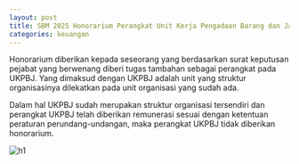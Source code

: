 ```yaml
---
layout: post
title: SBM 2025 Honorarium Perangkat Unit Kerja Pengadaan Barang dan Jasa (UKPBJ)
categories: keuangan
---
```


Honorarium diberikan kepada seseorang yang berdasarkan surat keputusan pejabat yang berwenang diberi tugas tambahan sebagai perangkat pada UKPBJ. Yang dimaksud dengan UKPBJ adalah unit yang struktur organisasinya dilekatkan pada unit organisasi yang sudah ada.

Dalam hal UKPBJ sudah merupakan struktur organisasi tersendiri dan perangkat UKPBJ telah diberikan remunerasi sesuai dengan ketentuan peraturan perundang-undangan, maka perangkat UKPBJ tidak diberikan honorarium.

![h1](https://blogger.googleusercontent.com/img/b/R29vZ2xl/AVvXsEhvkolesiqX2v99lez8K8y0wxPPtTbDJijg4Ps24Kba68xkeyp10ebBw5C6N8JWsRv0lZBYtW3OBbfINVnsxSqM6BtMjHfMQl0H_lasCKcQglTe6pmIkSGQ8fZZG3AAW13hDM4C_FyNIOsNKAE9o2ljrQKlLz1RfrEnlY_rDrMLMTuH1Q/s1600/SBM_2025_Page_007.jpg)
